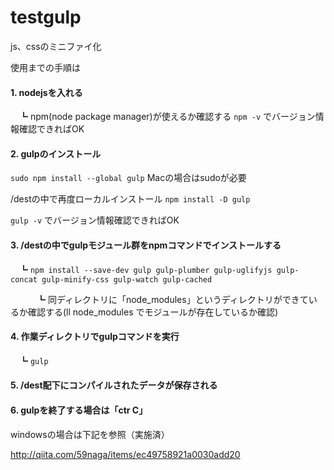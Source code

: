 # testgulp
js、cssのミニファイ化

使用までの手順は

#### 1. nodejsを入れる
　┗ npm(node package manager)が使えるか確認する
`npm -v`
でバージョン情報確認できればOK

#### 2. gulpのインストール
`sudo npm install --global gulp`
Macの場合はsudoが必要

/destの中で再度ローカルインストール
`npm install -D gulp`

`gulp -v`
でバージョン情報確認できればOK

#### 3. /destの中でgulpモジュール群をnpmコマンドでインストールする
　┗ 
`npm install --save-dev gulp gulp-plumber gulp-uglifyjs gulp-concat gulp-minify-css gulp-watch gulp-cached`

　　　┗  同ディレクトリに「node_modules」というディレクトリができているか確認する(ll node_modules でモジュールが存在しているか確認)

#### 4. 作業ディレクトリでgulpコマンドを実行
　┗ 
`gulp`

#### 5. /dest配下にコンパイルされたデータが保存される

#### 6. gulpを終了する場合は「ctr C」



windowsの場合は下記を参照（実施済）

<http://qiita.com/59naga/items/ec49758921a0030add20>
